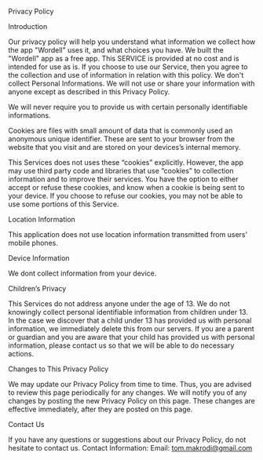 Privacy Policy

Introduction

Our privacy policy will help you understand what information we collect how the app "Wordell" uses it, and what choices you have. We built the "Wordell" app as a free app. This SERVICE is provided at no cost and is intended for use as is. If you choose to use our Service, then you agree to the collection and use of information in relation with this policy. We don't collect Personal Informations. We will not use or share your information with anyone except as described in this Privacy Policy.

We will never require you to provide us with certain personally identifiable informations. 

Cookies are files with small amount of data that is commonly used an anonymous unique identifier. These are sent to your browser from the website that you visit and are stored on your devices’s internal memory.

This Services does not uses these “cookies” explicitly. However, the app may use third party code and libraries that use “cookies” to collection information and to improve their services. You have the option to either accept or refuse these cookies, and know when a cookie is being sent to your device. If you choose to refuse our cookies, you may not be able to use some portions of this Service.

Location Information

This application does not use location information transmitted from users' mobile phones. 

Device Information

We dont collect information from your device. 


Children’s Privacy

This Services do not address anyone under the age of 13. We do not knowingly collect personal identifiable information from children under 13. In the case we discover that a child under 13 has provided us with personal information, we immediately delete this from our servers. If you are a parent or guardian and you are aware that your child has provided us with personal information, please contact us so that we will be able to do necessary actions.

Changes to This Privacy Policy

We may update our Privacy Policy from time to time. Thus, you are advised to review this page periodically for any changes. We will notify you of any changes by posting the new Privacy Policy on this page. These changes are effective immediately, after they are posted on this page.

Contact Us

If you have any questions or suggestions about our Privacy Policy, do not hesitate to contact us.
Contact Information:
Email: tom.makrodi@gmail.com
